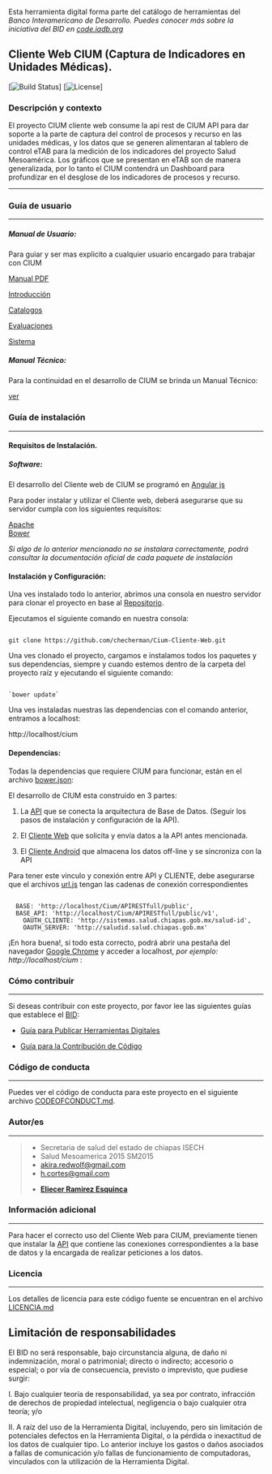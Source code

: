 Esta herramienta digital forma parte del catálogo de herramientas del **Banco Interamericano de Desarrollo*. Puedes conocer más sobre la iniciativa del BID en [code.iadb.org](code.iadb.org)*

  

## Cliente Web CIUM (Captura de Indicadores en Unidades Médicas).

  

[![Build Status](https://travis-ci.org/laravel/framework.svg)]
[![License](https://poser.pugx.org/laravel/framework/license.svg)]

### Descripción y contexto

  

El proyecto CIUM cliente web consume la api rest de CIUM API para dar soporte a la parte de captura del control de procesos y recurso en las unidades médicas, y los datos que se generen alimentaran al tablero de control eTAB para la medición de los indicadores del proyecto Salud Mesoamérica. Los gráficos que se presentan en eTAB son de manera generalizada, por lo tanto el CIUM contendrá un Dashboard para profundizar en el desglose de los indicadores de procesos y recurso.

---
### Guía de usuario
---
##### Manual de Usuario:
Para guiar y ser mas explicito a cualquier usuario encargado para trabajar con CIUM

[Manual PDF](assets/manual%20usuario/Output/print/book.pdf)

[Introducción](assets/manual%20usuario/Contents/introduccion.md)

[Catalogos](assets/manual%20usuario/Contents/catalogos.md)

[Evaluaciones](assets/manual%20usuario/Contents/evaluaciones.md)

[Sistema](assets/manual%20usuario/Contents/sistema.md)

  
##### Manual Técnico:

Para la continuidad en el desarrollo de CIUM se brinda un Manual Técnico:

[ver](docs)

### Guía de instalación

---

#### Requisitos de Instalación.

##### Software:

El desarrollo del Cliente web de CIUM se programó en [Angular js](https://angularjs.org/)

  

Para poder instalar y utilizar el Cliente web, deberá asegurarse que su servidor cumpla con los siguientes requisitos:

[Apache]('https://www.apache.org/')  
[Bower]('http://bower.io/')


*Si algo de lo anterior mencionado no se instalara correctamente, podrá consultar la documentación oficial de cada paquete de instalación*
  

#### Instalación y Configuración:

Una ves instalado todo lo anterior, abrimos una consola en nuestro servidor para clonar el proyecto en base al [Repositorio](https://github.com/checherman/Cium-Cliente-Web.git).

  

Ejecutamos el siguiente comando en nuestra consola:

```

git clone https://github.com/checherman/Cium-Cliente-Web.git

```


Una ves clonado el proyecto, cargamos e instalamos todos los paquetes y sus dependencias, siempre y cuando estemos dentro de la carpeta del proyecto raíz y ejecutando el siguiente comando:

```

`bower update` 

```
Una ves instaladas nuestras las dependencias con el comando anterior, entramos a localhost:

http://localhost/cium
 

#### Dependencias:

Todas la dependencias que requiere CIUM para funcionar, están en el archivo [bower.json](https://github.com/checherman/Cium-Cliente-Web/bower.json):

El desarrollo de CIUM esta construido en 3 partes:

1.  La [API](https://github.com/checherman/Cium-APIRESTfull) que se conecta la arquitectura de Base de Datos. (Seguir los pasos de instalación y configuración de la API).

2. El [Cliente Web](https://github.com/checherman/Cium-Cliente-Web) que solicita y envía datos a la API antes mencionada.

3. El [Cliente Android](https://github.com/joramdeveloper/CIUM_movil) que almacena los datos off-line y se sincroniza con la API

  

Para tener este vinculo y conexión entre API y CLIENTE, debe asegurarse que el archivos [url.js](https://github.com/checherman/Cium-Cliente-Web/tree/master/src/app/url.js) tengan las cadenas de conexión correspondientes

  

```

  BASE: 'http://localhost/Cium/APIRESTfull/public',
  BASE_API: 'http://localhost/Cium/APIRESTfull/public/v1',
	OAUTH_CLIENTE: 'http://sistemas.salud.chiapas.gob.mx/salud-id',
	OAUTH_SERVER: 'http://saludid.salud.chiapas.gob.mx'

```
¡En hora buena!, si todo esta correcto, podrá abrir una pestaña del navegador [Google Chrome](https://www.google.com.mx) y acceder a localhost, *por ejemplo: http://localhost/cium* :

 

### Cómo contribuir

  

---

Si deseas contribuir con este proyecto, por favor lee las siguientes guías que establece el [BID](https://www.iadb.org/es  "BID"):

*  [Guía para Publicar Herramientas Digitales](https://el-bid.github.io/guia-de-publicacion/  "Guía para Publicar")

*  [Guía para la Contribución de Código](https://github.com/EL-BID/Plantilla-de-repositorio/blob/master/CONTRIBUTING.md  "Guía de Contribución de Código")

  

### Código de conducta

---

Puedes ver el código de conducta para este proyecto en el siguiente archivo [CODEOFCONDUCT.md](https://github.com/EL-BID/Supervision-SISBEN-ML/blob/master/CODEOFCONDUCT.md).

  

### Autor/es
  

---
> - Secretaria de salud del estado de chiapas ISECH
> - Salud Mesoamerica 2015 SM2015
> - akira.redwolf@gmail.com 
> - h.cortes@gmail.com 
> * **[Eliecer Ramirez Esquinca](https://github.com/checherman "Github")**


  

### Información adicional

---

Para hacer el correcto uso del Cliente Web para CIUM, previamente tienen que instalar la [API](https://github.com/checherman/Cium-APIRESTfull) que contiene las conexiones correspondientes a la base de datos y la encargada de realizar peticiones a los datos.

  

### Licencia
---

Los detalles de licencia para este código fuente se encuentran en el archivo [LICENCIA.md](https://github.com/checherman/Cium-Cliente-Web/blob/master/LICENSE.md)

  

## Limitación de responsabilidades

  

El BID no será responsable, bajo circunstancia alguna, de daño ni indemnización, moral o patrimonial; directo o indirecto; accesorio o especial; o por vía de consecuencia, previsto o imprevisto, que pudiese surgir:

I. Bajo cualquier teoría de responsabilidad, ya sea por contrato, infracción de derechos de propiedad intelectual, negligencia o bajo cualquier otra teoría; y/o

II. A raíz del uso de la Herramienta Digital, incluyendo, pero sin limitación de potenciales defectos en la Herramienta Digital, o la pérdida o inexactitud de los datos de cualquier tipo. Lo anterior incluye los gastos o daños asociados a fallas de comunicación y/o fallas de funcionamiento de computadoras, vinculados con la utilización de la Herramienta Digital.